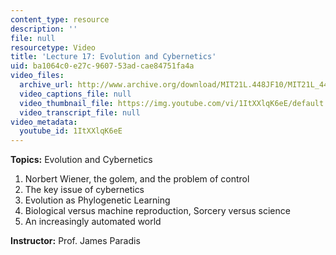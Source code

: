 ```yaml
---
content_type: resource
description: ''
file: null
resourcetype: Video
title: 'Lecture 17: Evolution and Cybernetics'
uid: ba1064c0-e27c-9607-53ad-cae84751fa4a
video_files:
  archive_url: http://www.archive.org/download/MIT21L.448JF10/MIT21L_448JF10_lec17_300k.mp4
  video_captions_file: null
  video_thumbnail_file: https://img.youtube.com/vi/1ItXXlqK6eE/default.jpg
  video_transcript_file: null
video_metadata:
  youtube_id: 1ItXXlqK6eE
---
```


**Topics:** Evolution and Cybernetics

1.  Norbert Wiener, the golem, and the problem of control
2.  The key issue of cybernetics
3.  Evolution as Phylogenetic Learning
4.  Biological versus machine reproduction, Sorcery versus science
5.  An increasingly automated world

**Instructor:** Prof. James Paradis
